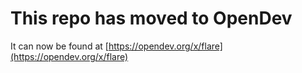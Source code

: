 # This repo has moved to OpenDev

It can now be found at [https://opendev.org/x/flare](https://opendev.org/x/flare)
